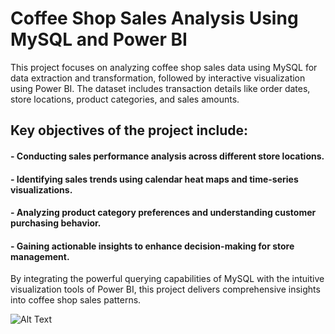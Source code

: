 # Coffee Shop Sales Analysis Using MySQL and Power BI


This project focuses on analyzing coffee shop sales data using MySQL for data extraction and transformation, followed by interactive visualization using Power BI. The dataset includes transaction details like order dates, store locations, product categories, and sales amounts.

## Key objectives of the project include:

#### - Conducting sales performance analysis across different store locations.

#### - Identifying sales trends using calendar heat maps and time-series visualizations.

#### -  Analyzing product category preferences and understanding customer purchasing behavior.

#### -  Gaining actionable insights to enhance decision-making for store management.

By integrating the powerful querying capabilities of MySQL with the intuitive visualization tools of Power BI, this project delivers comprehensive insights into coffee shop sales patterns.

![Alt Text](https://github.com/username/repository-name/blob/main/image-name.png)
